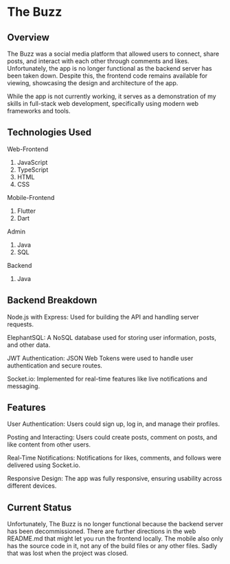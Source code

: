 # The Buzz

## Overview

The Buzz was a social media platform that allowed users to connect, share posts, and interact with each other through comments and likes. Unfortunately, the app is no longer functional as the backend server has been taken down. Despite this, the frontend code remains available for viewing, showcasing the design and architecture of the app.

While the app is not currently working, it serves as a demonstration of my skills in full-stack web development, specifically using modern web frameworks and tools.

## Technologies Used

Web-Frontend

1. JavaScript
2. TypeScript
3. HTML
4. CSS

Mobile-Frontend

1. Flutter
2. Dart

Admin

1. Java
2. SQL

Backend

1. Java

## Backend Breakdown

Node.js with Express: Used for building the API and handling server requests.

ElephantSQL: A NoSQL database used for storing user information, posts, and other data.

JWT Authentication: JSON Web Tokens were used to handle user authentication and secure routes.

Socket.io: Implemented for real-time features like live notifications and messaging.

## Features

User Authentication: Users could sign up, log in, and manage their profiles.

Posting and Interacting: Users could create posts, comment on posts, and like content from other users.

Real-Time Notifications: Notifications for likes, comments, and follows were delivered using Socket.io.

Responsive Design: The app was fully responsive, ensuring usability across different devices.

## Current Status

Unfortunately, The Buzz is no longer functional because the backend server has been decommissioned. There are further directions in the web README.md that might let you run the frontend locally. The mobile also only has the source code in it, not any of the build files or any other files. Sadly that was lost when the project was closed.

